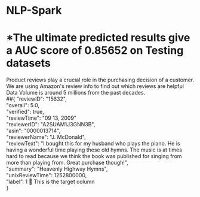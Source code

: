 # NLP-Spark <br />
# *The ultimate predicted results give a AUC score of 0.85652 on Testing datasets
Product reviews play a crucial role in the purchasing decision of a customer. We are using Amazon's review info to find out which reviews are helpful<br />
Data Volume is around 5 millions from the past decades. <br />
##{ 
  "reviewID": "15632", <br />
  "overall": 5.0, <br />
  "verified": true, <br />
  "reviewTime": "09 13, 2009" <br />
  "reviewerID": "A2SUAM1J3GNN3B", <br />
  "asin": "0000013714", <br />
  "reviewerName": "J. McDonald", <br />
  "reviewText": "I bought this for my husband who plays the piano. He is having a wonderful time playing these old hymns. The music is at times hard to read because we think the book was published for singing from more than playing from. Great purchase though!", <br />
  "summary": "Heavenly Highway Hymns", <br />
  "unixReviewTime": 1252800000,<br />
  “label”: 1  This is the target column<br />
}
